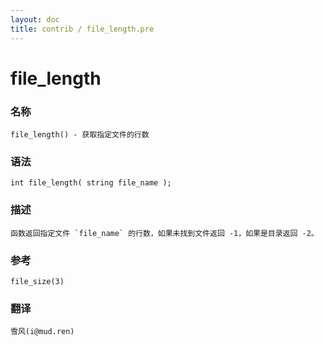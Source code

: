 ```yaml
---
layout: doc
title: contrib / file_length.pre
---
```

# file_length

### 名称

    file_length() - 获取指定文件的行数

### 语法

    int file_length( string file_name );

### 描述

    函数返回指定文件 `file_name` 的行数，如果未找到文件返回 -1，如果是目录返回 -2。

### 参考

    file_size(3)

### 翻译 ###

    雪风(i@mud.ren)

